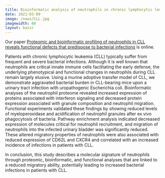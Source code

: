 ```yaml
---
title: Bioinformatic analysis of neutrophils in chronic lymphocytic leukemia reveal interesting facts
date: 2021-03-09
image: /news/CLL.jpg
imagewidth: 60
layout: basic
---
```

Our paper [Proteomic and bioinformatic profiling of neutrophils in CLL reveals functional defects that predispose to bacterial infections](10.1182/bloodadvances.2020002949) is online.

Patients with chronic lymphocytic leukemia (CLL) typically suffer from frequent and severe bacterial infections. Although it is well known that neutrophils are critical innate immune cells facilitating the early defense, the underlying phenotypical and functional changes in neutrophils during CLL remain largely elusive. Using a murine adoptive transfer model of CLL, we demonstrate aggravated bacterial burden in CLL-bearing mice upon a urinary tract infection with uropathogenic Escherichia coli. Bioinformatic analyses of the neutrophil proteome revealed increased expression of proteins associated with interferon signaling and decreased protein expression associated with granule composition and neutrophil migration. Functional experiments validated these findings by showing reduced levels of myeloperoxidase and acidification of neutrophil granules after ex vivo phagocytosis of bacteria. Pathway enrichment analysis indicated decreased expression of molecules critical for neutrophil recruitment, and migration of neutrophils into the infected urinary bladder was significantly reduced. These altered migratory properties of neutrophils were also associated with reduced expression of CD62L and CXCR4 and correlated with an increased incidence of infections in patients with CLL. 

In conclusion, this study describes a molecular signature of neutrophils through proteomic, bioinformatic, and functional analyses that are linked to a reduced migratory ability, potentially leading to increased bacterial infections in patients with CLL.
